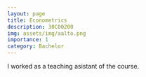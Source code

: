 ```yaml
---
layout: page
title: Econometrics
description: 30C00200
img: assets/img/aalto.png
importance: 1
category: Bachelor
---
```


I worked as a teaching asistant of the course.
